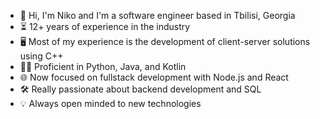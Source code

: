 - 👋 Hi, I'm Niko and I'm a software engineer based in Tbilisi, Georgia
- ⏳ 12+ years of experience in the industry
- 🖥 Most of my experience is the development of client-server solutions using C++
- 👨‍💻 Proficient in Python, Java, and Kotlin 
- 🌐 Now focused on fullstack development with Node.js and React
- 🛠 Really passionate about backend development and SQL
- 💡 Always open minded to new technologies
